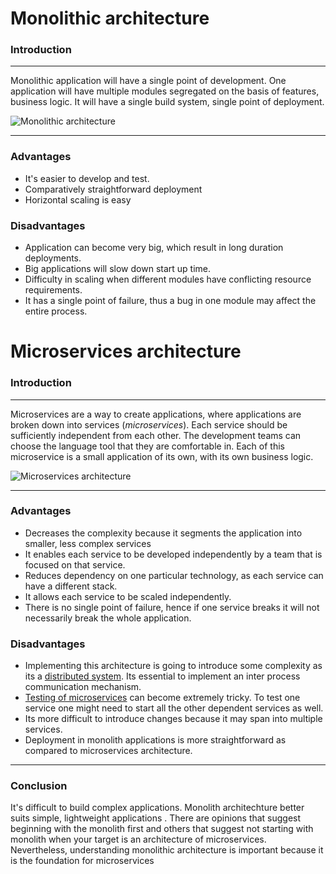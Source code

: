 # Monolithic architecture

### Introduction
___

Monolithic application will have a single point of development. One application will have multiple modules segregated on the basis of features, business logic. It will have a single build system, single point of deployment.

![Monolithic architecture ](https://microservices.io/i/DecomposingApplications.011.jpg)
___
### Advantages

  - It's easier to develop and test.
  - Comparatively straightforward deployment
  - Horizontal scaling is easy

### Disadvantages
  - Application can become very big, which result in long duration deployments.
  - Big applications will slow down start up time. 
  - Difficulty in scaling when different modules have conflicting resource requirements. 
  - It has a single point of failure, thus a bug in one module may affect the entire process.  
 


# Microservices architecture
### Introduction
___
Microservices are a way to create applications, where applications are broken down into services (*microservices*). Each service should be sufficiently independent from each other. The development teams can choose the language tool that they are comfortable in. Each of this microservice is a small application of its own, with its own business logic. 

![Microservices architecture ](https://miro.medium.com/max/800/0*nQZhIgz34givPDhY.png)

---

### Advantages
- Decreases the complexity because it segments the application into smaller, less complex services
- It enables each service to be developed independently by a team that is focused on that service.
- Reduces dependency on one particular technology, as each service can have a different stack. 
- It allows each service to be scaled independently. 
- There is no single point of failure, hence if one service breaks it will not necessarily break the whole application.
 
### Disadvantages
- Implementing this architecture is going to introduce some complexity as its a  [distributed system](http://www.antonkharenko.com/2015/06/notes-on-distributed-vs-non-distributed.html). Its essential to implement an inter process communication mechanism. 
- [Testing of microservices](http://martinfowler.com/articles/microservice-testing/) can become extremely tricky. To test one service one might need to start all the other dependent services as well. 
- Its more difficult to introduce changes because it may span into multiple services. 
- Deployment in monolith applications is more straightforward as compared to microservices architecture.

___

### Conclusion
It's difficult to build complex applications. Monolith architechture better suits simple, lightweight applications . There are opinions that suggest beginning with the monolith first and others that suggest not starting with monolith when your target is an architecture of microservices. Nevertheless, understanding monolithic architecture is important because it is the foundation for microservices




